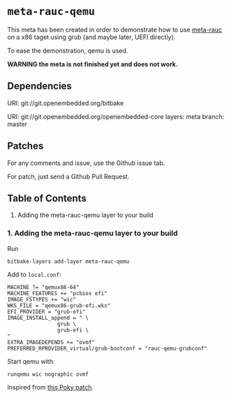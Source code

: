 # `meta-rauc-qemu`

This meta has been created in order to demonstrate how to use [meta-rauc](https://github.com/rauc/meta-rauc) on a x86 taget using grub (and maybe later, UEFI directly).

To ease the demonstration, qemu is used.

**WARNING the meta is not finished yet and does not work.**

## Dependencies

  URI: git://git.openembedded.org/bitbake

  URI: git://git.openembedded.org/openembedded-core
  layers: meta
  branch: master

## Patches

For any comments and issue, use the Github issue tab.

For patch, just send a Github Pull Request.

## Table of Contents

1. Adding the meta-rauc-qemu layer to your build

### 1. Adding the meta-rauc-qemu layer to your build

Run

	bitbake-layers add-layer meta-rauc-qemu

Add to `local.conf`:

```
MACHINE ?= "qemux86-64"
MACHINE_FEATURES += "pcbios efi"
IMAGE_FSTYPES += "wic"
WKS_FILE = "qemux86-grub-efi.wks"
EFI_PROVIDER = "grub-efi"
IMAGE_INSTALL_append = " \
                grub \
                grub-efi \
"
EXTRA_IMAGEDEPENDS += "ovmf"
PREFERRED_RPROVIDER_virtual/grub-bootconf = "rauc-qemu-grubconf"
```

Start qemu with:

```
runqemu wic nographic ovmf
```

Inspired from [this Poky patch](https://lists.yoctoproject.org/pipermail/yocto/2018-November/043242.html).

